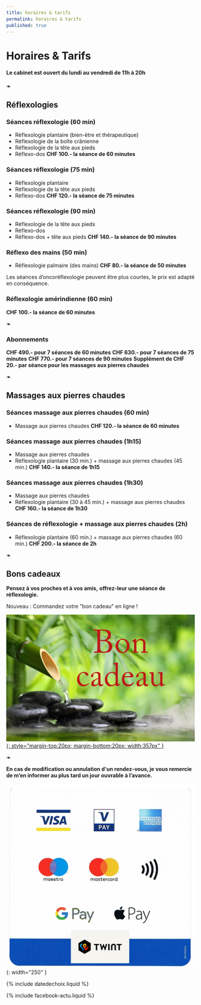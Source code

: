 ```yaml
---
title: horaires & tarifs
permalink: horaires & tarifs
published: true
---
```


# Horaires & Tarifs

#### Le cabinet est ouvert du lundi au vendredi de 11h à 20h ####

❧


## Réflexologies

### Séances réflexologie (60 min)
- Réflexologie plantaire (bien-être et thérapeutique)
- Réflexologie de la boîte crânienne
- Réflexologie de la tête aux pieds
- Réflexo-dos
**CHF 100.- la séance de 60 minutes**

### Séances réflexologie (75 min)
- Réflexologie plantaire
- Réflexologie de la tête aux pieds
- Réflexo-dos
**CHF 120.- la séance de 75 minutes**

### Séances réflexologie (90 min)
- Réflexologie de la tête aux pieds
- Réflexo-dos
- Réflexo-dos + tête aux pieds
**CHF 140.- la séance de 90 minutes**

### Réflexo des mains (50 min)
- Réflexologie palmaire (des mains)
**CHF 80.- la séance de 50 minutes**

Les séances d’oncoréflexologie peuvent être plus courtes,
le prix est adapté en conséquence.

### Réflexologie amérindienne (60 min)
**CHF 100.- la séance de 60 minutes**

❧

### Abonnements 

**CHF 490.- pour 7 séances de 60 minutes**
**CHF 630.- pour 7 séances de 75 minutes**
**CHF 770.- pour 7 séances de 90 minutes**
**Supplément de CHF 20.- par séance pour les massages aux pierres chaudes**

❧

## Massages aux pierres chaudes

### Séances massage aux pierres chaudes (60 min)
- Massage aux pierres chaudes
**CHF 120.- la séance de 60 minutes**

### Séances massage aux pierres chaudes (1h15)
- Massage aux pierres chaudes
- Réflexologie plantaire (30 min.) + massage aux pierres chaudes (45 min.)
**CHF 140.- la séance de 1h15**

### Séances massage aux pierres chaudes (1h30)
- Massage aux pierres chaudes
- Réflexologie plantaire (30 à 45 min.) + massage aux pierres chaudes
**CHF 160.- la séance de 1h30**

### Séances de réflexologie + massage aux pierres chaudes (2h)
- Réflexologie plantaire (60 min.) + massage aux pierres chaudes (60 min.)
**CHF 200.- la séance de 2h**

❧


## Bons cadeaux

**Pensez à vos proches et à vos amis,**
**offrez-leur une séance de réflexologie.**

Nouveau : Commandez votre "bon cadeau" en ligne !


[![Bons-cadeaux](./images/bon-cadeau.jpg){: style="margin-top:20px; margin-bottom:20px; width:357px" }](./bons-cadeaux)

❧

**En cas de modification ou annulation d'un rendez-vous, je vous remercie de m’en informer au plus tard un jour ouvrable à l’avance.** 

![](./images/sumup.jpg){: width="250" }



{% include datedechoix.liquid %}

{% include facebook-actu.liquid %}
